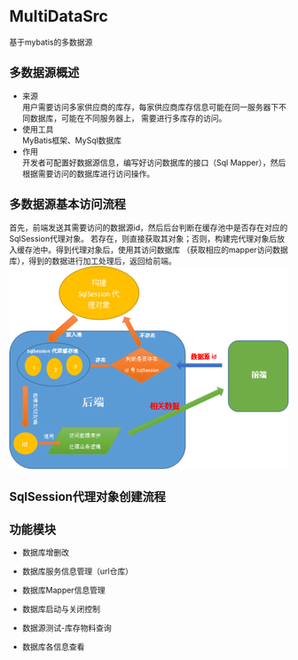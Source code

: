 # MultiDataSrc
基于mybatis的多数据源
  
## 多数据源概述
* 来源  
用户需要访问多家供应商的库存，每家供应商库存信息可能在同一服务器下不同数据库，可能在不同服务器上，
需要进行多库存的访问。  
* 使用工具  
MyBatis框架、MySql数据库
* 作用  
开发者可配置好数据源信息，编写好访问数据库的接口（Sql Mapper），然后根据需要访问的数据库进行访问操作。


## 多数据源基本访问流程
首先，前端发送其需要访问的数据源id，然后后台判断在缓存池中是否存在对应的SqlSession代理对象。
若存在，则直接获取其对象；否则，构建完代理对象后放入缓存池中。得到代理对象后，使用其访问数据库
（获取相应的mapper访问数据库），得到的数据进行加工处理后，返回给前端。
![img1](doc/img/多数据源基本处理流程.png)

## SqlSession代理对象创建流程

## 功能模块

* 数据库增删改

* 数据库服务信息管理（url仓库）

* 数据库Mapper信息管理

* 数据库启动与关闭控制

* 数据源测试-库存物料查询

* 数据库各信息查看